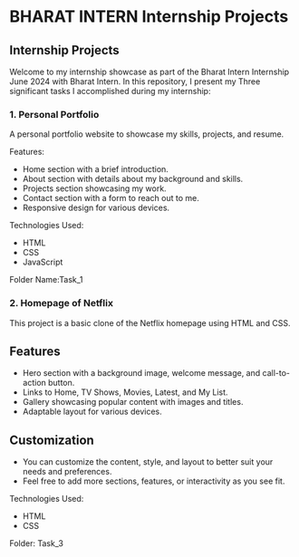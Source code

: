 # BHARAT INTERN Internship Projects

## Internship Projects
Welcome to my internship showcase as part of the Bharat Intern Internship June 2024 with Bharat Intern.
In this repository, I present my Three significant tasks I accomplished during my internship:

### 1.  Personal Portfolio
A personal portfolio website to showcase my skills, projects, and resume.

Features:
- Home section with a brief introduction.
- About section with details about my background and skills.
- Projects section showcasing my work.
- Contact section with a form to reach out to me.
- Responsive design for various devices.

Technologies Used:
- HTML
- CSS
- JavaScript

Folder Name:Task_1

### 2. Homepage of Netflix

This project is a basic clone of the Netflix homepage using HTML and CSS.

## Features
-  Hero section with a background image, welcome message, and call-to-action button.
-  Links to Home, TV Shows, Movies, Latest, and My List.
-  Gallery showcasing popular content with images and titles.
-  Adaptable layout for various devices.

## Customization

- You can customize the content, style, and layout to better suit your needs and preferences.
- Feel free to add more sections, features, or interactivity as you see fit.


Technologies Used:
- HTML
- CSS

Folder: Task_3